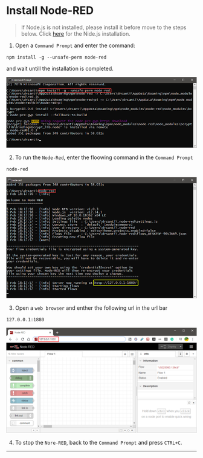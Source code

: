 # Install Node-RED

> If Node.js is not installed, please install it before move to the steps below. Click [here](https://github.com/drsanti/shared/blob/master/2020/docs/nodejs/install/README.md) for the Nide.js installation.

1. Open a `Command Prompt` and enter the command:

```text
npm install -g --unsafe-perm node-red
```

and wait untill the installation is completed.

![](images/01_install.png)

2. To run the `Node-Red`, enter the floowing command in the `Command Prompt`

```text
node-red
```

![](images/02_run.png)


3. Open a `web browser` and enther the following url in the url bar

```text
127.0.0.1:1880
```

![](images/03_browser.png)


4. To stop the `Nore-RED`, back to the  `Command Prompt` and press `CTRL+C`.

---
